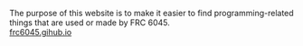 The purpose of this website is to make it easier to find programming-related things that are used or made by FRC 6045.<br>
<a href="frc-6045.gihub.io" target="_blank">frc6045.gihub.io</a>
